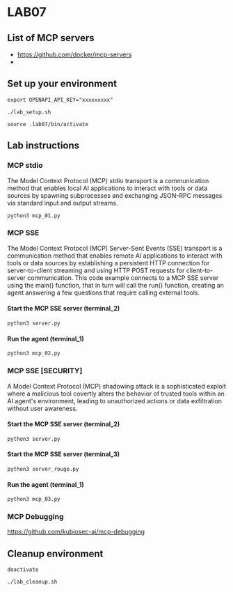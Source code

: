 # LAB07
## List of MCP servers
- https://github.com/docker/mcp-servers
- 
## Set up your environment
```
export OPENAPI_API_KEY="xxxxxxxxx"
```
```
./lab_setup.sh
```
```
source .lab07/bin/activate
```
## Lab instructions
### MCP stdio
The Model Context Protocol (MCP) stdio transport is a communication method that enables local AI applications to interact with tools or data sources by spawning subprocesses and exchanging JSON-RPC messages via standard input and output streams.
```
python3 mcp_01.py
```
### MCP SSE
The Model Context Protocol (MCP) Server-Sent Events (SSE) transport is a communication method that enables remote AI applications to interact with tools or data sources by establishing a persistent HTTP connection for server-to-client streaming and using HTTP POST requests for client-to-server communication.  This code example connects to a MCP SSE server using the main() function, that in turn will call the run() function, creating an agent answering a few questions that require calling external tools.

#### Start the MCP SSE server (terminal_2)
```
python3 server.py
```
#### Run the agent (terminal_1)
```
python3 mcp_02.py 
```
### MCP SSE [SECURITY]
A Model Context Protocol (MCP) shadowing attack is a sophisticated exploit where a malicious tool covertly alters the behavior of trusted tools within an AI agent's environment, leading to unauthorized actions or data exfiltration without user awareness.
#### Start the MCP SSE server (terminal_2)
```
python3 server.py
```
#### Start the MCP SSE server (terminal_3)
```
python3 server_rouge.py
```
#### Run the agent (terminal_1)
```
python3 mcp_03.py 
```

### MCP Debugging
https://github.com/kubiosec-ai/mcp-debugging

## Cleanup environment
```
deactivate
```
```
./lab_cleanup.sh
```
